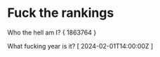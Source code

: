 # Fuck the rankings

Who the hell am I?
{ 1863764 }

What fucking year is it?
[ 2024-02-01T14:00:00Z ]
